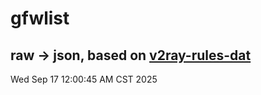 # gfwlist
## raw -> json, based on [v2ray-rules-dat](https://github.com/Loyalsoldier/v2ray-rules-dat)
Wed Sep 17 12:00:45 AM CST 2025

